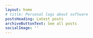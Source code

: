 ```yaml
---
layout: home
# title: Personal logs about software
postsHeading: Latest posts
archiveButtonText: See all posts
socialImage: ''
---
```


